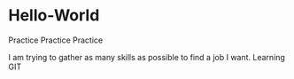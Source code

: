 # Hello-World
Practice Practice Practice

I am trying to gather as many skills as possible to find a job I want.
Learning GIT
